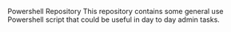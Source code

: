 Powershell Repository
This repository contains some general use Powershell script that could be useful in day to day admin tasks.
